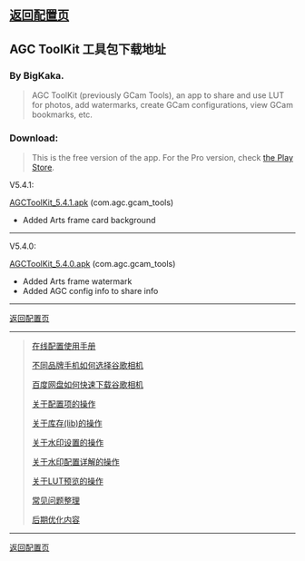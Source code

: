 <!-- title: 后期优化内容--> 
<!-- date:2023-12-21 --> 
## [返回配置页](patch.html)

## AGC ToolKit 工具包下载地址
 
### By BigKaka.
>AGC ToolKit (previously GCam Tools), an app to share and use LUT for photos, add watermarks, create GCam configurations, view GCam bookmarks, etc.

### Download:
> This is the free version of the app. For the Pro version, check [the Play Store](https://play.google.com/store/apps/details?id=com.agc.toolKit).

V5.4.1:

[AGCToolKit_5.4.1.apk](https://1-dontsharethislink.celsoazevedo.com/file/filesc/AGCToolKit_5.4.1.apk) (com.agc.gcam_tools)
- Added Arts frame card background

----
V5.4.0:

[AGCToolKit_5.4.0.apk](https://1-dontsharethislink.celsoazevedo.com/file/filesc/AGCToolKit_5.4.0.apk) (com.agc.gcam_tools)
- Added Arts frame watermark
- Added AGC config info to share info

----

[返回配置页](patch.html)

----
> [在线配置使用手册](./details.html?md=gcam101) 
> 
> [不同品牌手机如何选择谷歌相机](./details.html?md=gcam001) 
> 
> [百度网盘如何快速下载谷歌相机](./details.html?md=gcam002) 
> 
> [关于配置项的操作](./details.html?md=gcam003) 
>
> [关于库存(lib)的操作](./details.html?md=gcam004) 
>
> [关于水印设置的操作](./details.html?md=gcam005) 
>
> [关于水印配置详解的操作](./details.html?md=gcam006) 
>
> [关于LUT预览的操作](./details.html?md=gcam007) 
>
> [常见问题整理](./details.html?md=gcam900) 
>
> [后期优化内容](./details.html?md=gcam800) 
>

----
[返回配置页](patch.html)